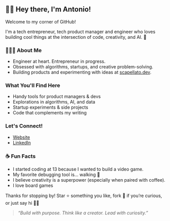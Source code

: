 ## 👋🏻 Hey there, I'm Antonio!

Welcome to my corner of GitHub! 

I'm a tech entrepreneur, tech product manager and engineer who loves building cool things at the intersection of code, creativity, and AI. 🚀

### 👨🏻‍💻 About Me
- Engineer at heart. Entrepreneur in progress.
- Obsessed with algorithms, startups, and creative problem-solving.
- Building products and experimenting with ideas at [scapellato.dev](https://www.scapellato.dev).

### What You'll Find Here
- Handy tools for product managers & devs
- Explorations in algorithms, AI, and data
- Startup experiments & side projects
- Code that complements my writing

### Let's Connect!
- [Website](https://www.scapellato.dev)
- [LinkedIn](https://www.linkedin.com/in/antonio-scapellato)

### ☕ Fun Facts
- I started coding at 13 because I wanted to build a video game.
- My favorite debugging tool is... walking 🍃
- I believe creativity is a superpower (especially when paired with coffee).
- I love board games

Thanks for stopping by! Star ⭐ something you like, fork 🍴 if you’re curious, or just say hi 👋🏻

> _“Build with purpose. Think like a creator. Lead with curiosity.”_

